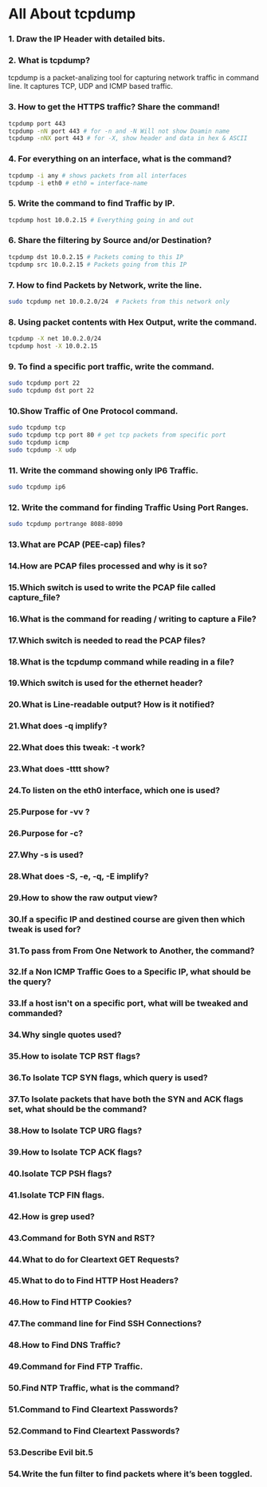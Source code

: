 # All About tcpdump
### 1. Draw the IP Header with detailed bits.
### 2. What is tcpdump?
tcpdump is a packet-analizing tool for capturing network traffic in command line. It captures TCP, UDP and ICMP based traffic.
### 3. How to get the HTTPS traffic? Share the command!
```sh
tcpdump port 443 
tcpdump -nN port 443 # for -n and -N Will not show Doamin name
tcpdump -nNX port 443 # for -X, show header and data in hex & ASCII
```
### 4. For everything on an interface, what is the command?
```sh
tcpdump -i any # shows packets from all interfaces 
tcpdump -i eth0 # eth0 = interface-name
```
### 5. Write the command to find Traffic by IP.
```sh
tcpdump host 10.0.2.15 # Everything going in and out
```
### 6. Share the filtering by Source and/or Destination?
```sh
tcpdump dst 10.0.2.15 # Packets coming to this IP
tcpdump src 10.0.2.15 # Packets going from this IP
```
### 7. How to find Packets by Network, write the line.
```sh
sudo tcpdump net 10.0.2.0/24  # Packets from this network only
```
### 8. Using packet contents with Hex Output, write the command.
```sh
tcpdump -X net 10.0.2.0/24 
tcpdump host -X 10.0.2.15
```
### 9. To find a specific port traffic, write the command.
```sh
sudo tcpdump port 22
sudo tcpdump dst port 22
```
### 10.Show Traffic of One Protocol command.
```sh
sudo tcpdump tcp
sudo tcpdump tcp port 80 # get tcp packets from specific port
sudo tcpdump icmp
sudo tcpdump -X udp
```
### 11. Write the command showing only IP6 Traffic.
```sh
sudo tcpdump ip6
```
### 12. Write the command for finding Traffic Using Port Ranges.
```sh
sudo tcpdump portrange 8088-8090
```
### 13.What are PCAP (PEE-cap) files?
### 14.How are PCAP files processed and why is it so?
### 15.Which switch is used to write the PCAP file called capture_file?
### 16.What is the command for reading / writing to capture a File?
### 17.Which switch is needed to read the PCAP files?
### 18.What is the tcpdump command while reading in a file?
### 19.Which switch is used for the ethernet header?
### 20.What is Line-readable output? How is it notified?
### 21.What does -q implify?
### 22.What does this tweak: -t work?
### 23.What does -tttt show?
### 24.To listen on the eth0 interface, which one is used?
### 25.Purpose for -vv ?
### 26.Purpose for -c?
### 27.Why -s is used?
### 28.What does -S, -e, -q, -E implify?
### 29.How to show the raw output view?
### 30.If a specific IP and destined course are given then which tweak is used for?
### 31.To pass from From One Network to Another, the command?
### 32.If a Non ICMP Traffic Goes to a Specific IP, what should be the query?
### 33.If a host isn't on a specific port, what will be tweaked and commanded?
### 34.Why single quotes used?
### 35.How to isolate TCP RST flags?
### 36.To Isolate TCP SYN flags, which query is used?
### 37.To Isolate packets that have both the SYN and ACK flags set, what should be the command?
### 38.How to Isolate TCP URG flags?
### 39.How to Isolate TCP ACK flags?
### 40.Isolate TCP PSH flags?
### 41.Isolate TCP FIN flags.
### 42.How is grep used?
### 43.Command for Both SYN and RST?
### 44.What to do for Cleartext GET Requests?
### 45.What to do to Find HTTP Host Headers?
### 46.How to Find HTTP Cookies?
### 47.The command line for Find SSH Connections?
### 48.How to Find DNS Traffic?
### 49.Command for Find FTP Traffic.
### 50.Find NTP Traffic, what is the command?
### 51.Command to Find Cleartext Passwords?
### 52.Command to Find Cleartext Passwords?
### 53.Describe Evil bit.5
### 54.Write the fun filter to find packets where it’s been toggled.
